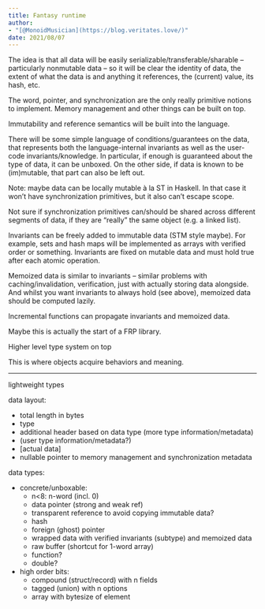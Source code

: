 ```yaml
---
title: Fantasy runtime
author:
- "[@MonoidMusician](https://blog.veritates.love/)"
date: 2021/08/07
---
```


The idea is that all data will be easily serializable/transferable/sharable – particularly nonmutable data – so it will be clear the identity of data, the extent of what the data is and anything it references, the (current) value, its hash, etc.

The word, pointer, and synchronization are the only really primitive notions to implement. Memory management and other things can be built on top.

<!-- Maybe also pigworkerʼs notion of like reference pointers? for like skip lists? -->

Immutability and reference semantics will be built into the language.

There will be some simple language of conditions/guarantees on the data, that represents both the language-internal invariants as well as the user-code invariants/knowledge. In particular, if enough is guaranteed about the type of data, it can be unboxed. On the other side, if data is known to be (im)mutable, that part can also be left out.

Note: maybe data can be locally mutable à la ST in Haskell. In that case it won’t have synchronization primitives, but it also can’t escape scope.

Not sure if synchronization primitives can/should be shared across different segments of data, if they are “really” the same object (e.g. a linked list).

Invariants can be freely added to immutable data (STM style maybe). For example, sets and hash maps will be implemented as arrays with verified order or something. Invariants are fixed on mutable data and must hold true after each atomic operation.

Memoized data is similar to invariants – similar problems with caching/invalidation, verification, just with actually storing data alongside. And whilst you want invariants to always hold (see above), memoized data should be computed lazily.

Incremental functions can propagate invariants and memoized data.

Maybe this is actually the start of a FRP library.

Higher level type system on top

This is where objects acquire behaviors and meaning.

---

lightweight types

data layout:

- total length in bytes
- type
- additional header based on data type (more type information/metadata)
- (user type information/metadata?)
- [actual data]
- nullable pointer to memory management and synchronization metadata

data types:

- concrete/unboxable:
    - n<8: n-word (incl. 0)
    - data pointer (strong and weak ref)
    - transparent reference to avoid copying immutable data?
    - hash
    - foreign (ghost) pointer
    - wrapped data with verified invariants (subtype) and memoized data
    - raw buffer (shortcut for 1-word array)
    - function?
    - double?
- high order bits:
    - compound (struct/record) with n fields
    - tagged (union) with n options
    - array with bytesize of element

<!-- https://nickav.co/posts/0003_wasm_from_scratch -->
<!-- https://wingolog.org/archives/2023/03/20/a-world-to-win-webassembly-for-the-rest-of-us -->
